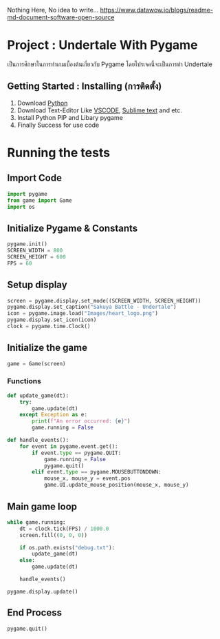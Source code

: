 Nothing Here, No idea to write...
https://www.datawow.io/blogs/readme-md-document-software-open-source

# Project : Undertale With Pygame
เป็นการศึกษาในการทำเกมเบื้องต้นเกี่ยวกับ Pygame โดยโปรเจคนี้จะเป็นการทำ Undertale

## Getting Started : Installing (การติดตั้ง)
1. Download [Python](https://www.python.org/)
2. Download Text-Editor Like [VSCODE](https://code.visualstudio.com/), [Sublime text](https://www.sublimetext.com/) and etc.
3. Install Python PIP and Libary pygame
4. Finally Success for use code

# Running the tests

## Import Code
``` python
import pygame
from game import Game
import os
```

## Initialize Pygame & Constants
``` python
pygame.init()
SCREEN_WIDTH = 800
SCREEN_HEIGHT = 600
FPS = 60
```

## Setup display
``` python
screen = pygame.display.set_mode((SCREEN_WIDTH, SCREEN_HEIGHT))
pygame.display.set_caption("Sakuya Battle - Undertale")
icon = pygame.image.load("Images/heart_logo.png")
pygame.display.set_icon(icon)
clock = pygame.time.Clock()
```

## Initialize the game
``` python
game = Game(screen)
```
### Functions
``` python
def update_game(dt):
    try:
        game.update(dt)
    except Exception as e:
        print(f"An error occurred: {e}")
        game.running = False

def handle_events():
    for event in pygame.event.get():
        if event.type == pygame.QUIT:
            game.running = False
            pygame.quit()
        elif event.type == pygame.MOUSEBUTTONDOWN:
            mouse_x, mouse_y = event.pos
            game.UI.update_mouse_position(mouse_x, mouse_y)
```

## Main game loop
``` python
while game.running:
    dt = clock.tick(FPS) / 1000.0
    screen.fill((0, 0, 0))

    if os.path.exists("debug.txt"):
        update_game(dt)
    else:
        game.update(dt)

    handle_events()
```

    pygame.display.update()

## End Process

``` python
pygame.quit()
```
